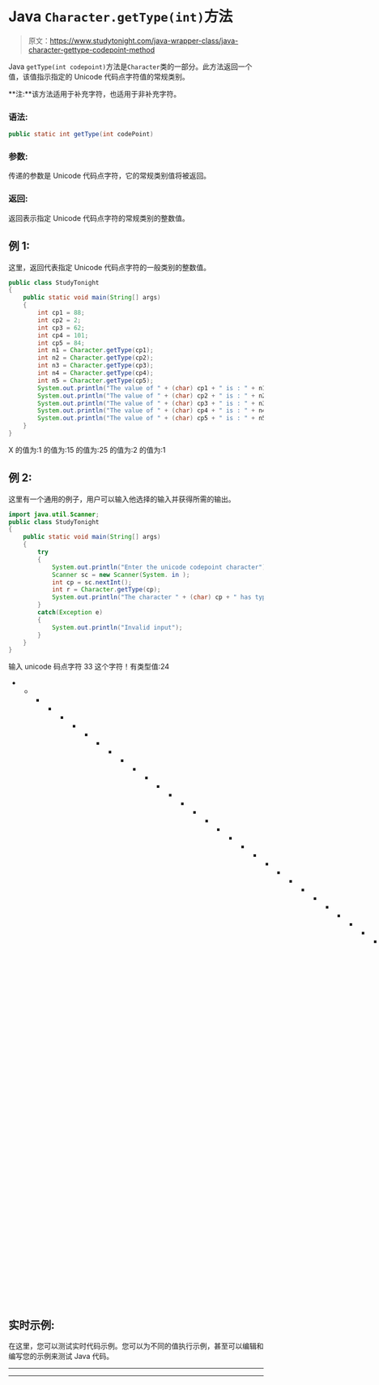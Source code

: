 # Java `Character.getType(int)`方法

> 原文：<https://www.studytonight.com/java-wrapper-class/java-character-gettype-codepoint-method>

Java `getType(int codepoint)`方法是`Character`类的一部分。此方法返回一个值，该值指示指定的 Unicode 代码点字符值的常规类别。

**注:**该方法适用于补充字符，也适用于非补充字符。

### 语法:

```java
public static int getType(int codePoint) 
```

### 参数:

传递的参数是 Unicode 代码点字符，它的常规类别值将被返回。

### 返回:

返回表示指定 Unicode 代码点字符的常规类别的整数值。

## 例 1:

这里，返回代表指定 Unicode 代码点字符的一般类别的整数值。

```java
public class StudyTonight 
{
	public static void main(String[] args) 
	{
		int cp1 = 88;
		int cp2 = 2;
		int cp3 = 62;
		int cp4 = 101;
		int cp5 = 84;
		int n1 = Character.getType(cp1);
		int n2 = Character.getType(cp2);
		int n3 = Character.getType(cp3);
		int n4 = Character.getType(cp4);
		int n5 = Character.getType(cp5);
		System.out.println("The value of " + (char) cp1 + " is : " + n1);
		System.out.println("The value of " + (char) cp2 + " is : " + n2);
		System.out.println("The value of " + (char) cp3 + " is : " + n3);
		System.out.println("The value of " + (char) cp4 + " is : " + n4);
		System.out.println("The value of " + (char) cp5 + " is : " + n5);
	}
}
```

X 的值为:1
的值为:15
的值为:25
的值为:2
的值为:1

## 例 2:

这里有一个通用的例子，用户可以输入他选择的输入并获得所需的输出。

```java
import java.util.Scanner;
public class StudyTonight 
{
	public static void main(String[] args) 
	{
		try 
		{
			System.out.println("Enter the unicode codepoint character");
			Scanner sc = new Scanner(System. in );
			int cp = sc.nextInt();
			int r = Character.getType(cp);
			System.out.println("The character " + (char) cp + " has type value : " + r);
		}
		catch(Exception e) 
		{
			System.out.println("Invalid input");
		}
    }
}
```

输入 unicode 码点字符
33
这个字符！有类型值:24
* * * * * * * * * * * * * * * * * * * * * * * * * * * * * * * * * * * * * * * * * * * T4】输入 unicode 码点字符
121
字符 y 有类型值:2

## 实时示例:

在这里，您可以测试实时代码示例。您可以为不同的值执行示例，甚至可以编辑和编写您的示例来测试 Java 代码。

* * *

* * *